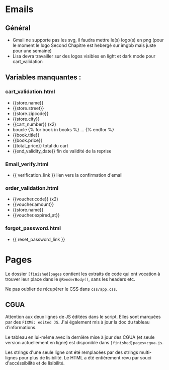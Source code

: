 # Emails

## Général
- Gmail ne supporte pas les svg, il faudra mettre le(s) logo(s) en png (pour le moment le logo Second Chapitre est hebergé sur imgbb mais juste pour une semaine)
- Lisa devra travailler sur des logos visibles en light et dark mode pour cart_validation

## Variables manquantes : 

### cart_validation.html
- {{store.name}}
- {{store.street}}
- {{store.zipcode}}
- {{store.city}}
- {{cart_number}} (x2)
- boucle {% for book in books %} ... {% endfor %} 
- {{book.title}}
- {{book.price}}
- {{total_price}} total du cart
- {{end_validity_date}} fin de validité de la reprise

### Email_verify.html
- {{ verification_link }} lien vers la confirmation d'email

### order_validation.html
- {{voucher.code}} (x2)
- {{voucher.amount}} 
- {{store.name}}
- {{voucher.expired_at}}

### forgot_password.html
- {{ reset_password_link }}

# Pages

Le dossier `[finished]pages` contient les extraits de code qui ont vocation à trouver leur place dans le `@RenderBody()`, sans les headers etc.

Ne pas oublier de récupérer le CSS dans `css/app.css`.

## CGUA

Attention aux deux lignes de JS éditées dans le script. Elles sont marquées par des `FIXME: edited JS`.
J'ai également mis à jour la doc du tableau d'informations.

Le tableau en lui-même avec la dernière mise à jour des CGUA (et seule version actuellement en ligne) est disponible dans `[finished]pages>cgua.js`.

Les strings d'une seule ligne ont été remplacées par des strings multi-lignes pour plus de lisibilité. Le HTML a été entièrement revu par souci d'accéssibilité et de lisibilité.
